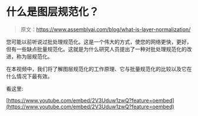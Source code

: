 # 什么是图层规范化？

> 原文：<https://www.assemblyai.com/blog/what-is-layer-normalization/>

您可能以前听说过批处理规范化。这是一个伟大的方式，使您的网络更快，更好，但有一些缺点批量规范化。这就是为什么研究人员提出了一种对批处理规范化的改进，称为层规范化。

在本视频中，我们将了解图层规范化的工作原理、它与批量规范化的比较以及它在什么情况下最有效。

看这里:

[https://www.youtube.com/embed/2V3Uduw1zwQ?feature=oembed](https://www.youtube.com/embed/2V3Uduw1zwQ?feature=oembed)